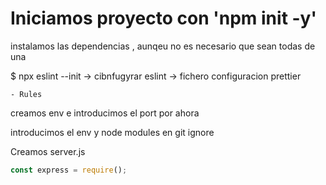 # Iniciamos proyecto con 'npm init -y'

instalamos las dependencias , aunqeu no es necesario que sean todas de una

$ npx eslint --init -> cibnfugyrar eslint -> fichero configuracion prettier

    - Rules

creamos env e introducimos el port por ahora

introducimos el env y node modules en git ignore

Creamos server.js

```javascript
const express = require();
```
